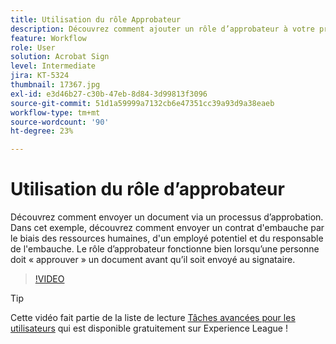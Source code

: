 ```yaml
---
title: Utilisation du rôle Approbateur
description: Découvrez comment ajouter un rôle d’approbateur à votre processus d’approbation de contrat
feature: Workflow
role: User
solution: Acrobat Sign
level: Intermediate
jira: KT-5324
thumbnail: 17367.jpg
exl-id: e3d46b27-c30b-47eb-8d84-3d99813f3096
source-git-commit: 51d1a59999a7132cb6e47351cc39a93d9a38eaeb
workflow-type: tm+mt
source-wordcount: '90'
ht-degree: 23%

---
```


# Utilisation du rôle d’approbateur

Découvrez comment envoyer un document via un processus d’approbation. Dans cet exemple, découvrez comment envoyer un contrat d&#39;embauche par le biais des ressources humaines, d&#39;un employé potentiel et du responsable de l&#39;embauche. Le rôle d’approbateur fonctionne bien lorsqu’une personne doit « approuver » un document avant qu’il soit envoyé au signataire.

>[!VIDEO](https://video.tv.adobe.com/v/343854?quality=12&learn=on&hidetitle=true)

>[!TIP]
>
>Cette vidéo fait partie de la liste de lecture [Tâches avancées pour les utilisateurs](https://experienceleague.adobe.com/fr/playlists/acrobat-sign-get-started-business-users) qui est disponible gratuitement sur Experience League !


